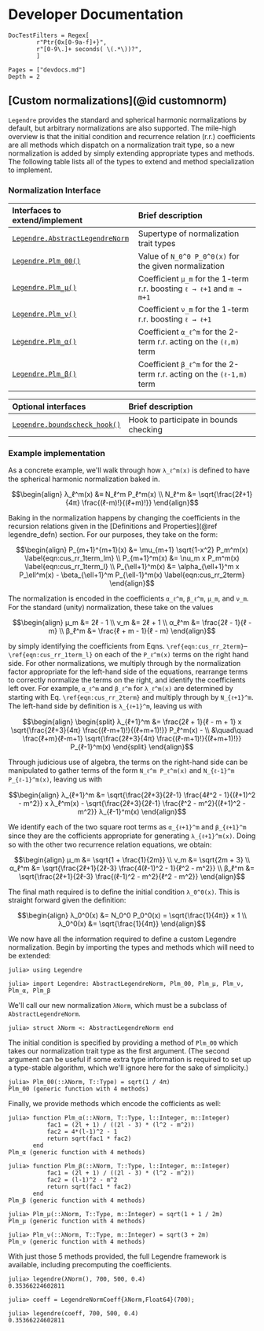# Developer Documentation

```@meta
DocTestFilters = Regex[
        r"Ptr{0x[0-9a-f]+}",
        r"[0-9\.]+ seconds( \(.*\))?",
        ]
```

```@contents
Pages = ["devdocs.md"]
Depth = 2
```

## [Custom normalizations](@id customnorm)
`Legendre` provides the standard and spherical harmonic normalizations by default, but
arbitrary normalizations are also supported.
The mile-high overview is that the initial condition and recurrence relation (r.r.)
coefficients are all methods which dispatch on a normalization trait type, so a new
normalization is added by simply extending appropriate types and methods.
The following table lists all of the types to extend and method specialization to
implement.

### Normalization Interface

| Interfaces to extend/implement          | Brief description                                                            |
|:--------------------------------------- |:---------------------------------------------------------------------------- |
| [`Legendre.AbstractLegendreNorm`](@ref) | Supertype of normalization trait types                                       |
| [`Legendre.Plm_00()`](@ref)             | Value of ``N_0^0 P_0^0(x)`` for the given normalization                      |
| [`Legendre.Plm_μ()`](@ref)              | Coefficient ``μ_m`` for the 1-term r.r. boosting ``ℓ → ℓ+1`` and ``m → m+1`` |
| [`Legendre.Plm_ν()`](@ref)              | Coefficient ``ν_m`` for the 1-term r.r. boosting ``ℓ → ℓ+1``                 |
| [`Legendre.Plm_α()`](@ref)              | Coefficient ``α_ℓ^m`` for the 2-term r.r. acting on the ``(ℓ,m)`` term       |
| [`Legendre.Plm_β()`](@ref)              | Coefficient ``β_ℓ^m`` for the 2-term r.r. acting on the ``(ℓ-1,m)`` term     |

| Optional interfaces                 | Brief description                      |
|:----------------------------------- |:-------------------------------------- |
| [`Legendre.boundscheck_hook()`](@ref) | Hook to participate in bounds checking |


### Example implementation

As a concrete example, we'll walk through how ``λ_ℓ^m(x)`` is defined to have the
spherical harmonic normalization baked in.

```math
\begin{align}
    λ_ℓ^m(x) &≡ N_ℓ^m P_ℓ^m(x)
    \\
    N_ℓ^m &= \sqrt{\frac{2ℓ+1}{4π} \frac{(ℓ-m)!}{(ℓ+m)!}}
\end{align}
```

Baking in the normalization happens by changing the coefficients in the recursion
relations given in the [Definitions and Properties](@ref legendre_defn) section.
For our purposes, they take on the form:
```math
\begin{align}
    P_{m+1}^{m+1}(x) &= \mu_{m+1} \sqrt{1-x^2} P_m^m(x)
        \label{eqn:cus_rr_1term_lm}
    \\
    P_{m+1}^m(x) &= \nu_m x P_m^m(x)
        \label{eqn:cus_rr_1term_l}
    \\
    P_{\ell+1}^m(x) &= \alpha_{\ell+1}^m x P_\ell^m(x)
        - \beta_{\ell+1}^m P_{\ell-1}^m(x)
        \label{eqn:cus_rr_2term}
\end{align}
```
The normalization is encoded in the coefficients ``α_ℓ^m``, ``β_ℓ^m``, ``μ_m``, and
``ν_m``.
For the standard (unity) normalization, these take on the values
```math
\begin{align}
    μ_m &= 2ℓ - 1 \\
    ν_m &= 2ℓ + 1 \\
    α_ℓ^m &= \frac{2ℓ - 1}{ℓ - m} \\
    β_ℓ^m &= \frac{ℓ + m - 1}{ℓ - m}
\end{align}
```
by simply identifying the coefficients from Eqns.
``\ref{eqn:cus_rr_2term}``–``\ref{eqn:cus_rr_1term_l}`` on each of the ``P_ℓ^m(x)`` terms
on the right hand side.
For other normalizations, we multiply through by the normalization factor
appropriate for the left-hand side of the equations, rearrange terms to
correctly normalize the terms on the right, and identify the coefficients left
over.
For example, ``α_ℓ^m`` and ``β_ℓ^m`` for ``λ_ℓ^m(x)`` are determined by starting with
Eq. ``\ref{eqn:cus_rr_2term}`` and multiply through by ``N_{ℓ+1}^m``.
The left-hand side by definition is ``λ_{ℓ+1}^m``, leaving us with
```math
\begin{align}
    \begin{split}
        λ_{ℓ+1}^m &= \frac{2ℓ + 1}{ℓ - m + 1} x
            \sqrt{\frac{2ℓ+3}{4π} \frac{(ℓ-m+1)!}{(ℓ+m+1)!}} P_ℓ^m(x) -
            \\
            &\quad\quad \frac{ℓ+m}{ℓ-m+1} \sqrt{\frac{2ℓ+3}{4π}
            \frac{(ℓ-m+1)!}{(ℓ+m+1)!}} P_{ℓ-1}^m(x)
    \end{split}
\end{align}
```
Through judicious use of algebra, the terms on the right-hand side can be manipulated
to gather terms of the form ``N_ℓ^m P_ℓ^m(x)`` and ``N_{ℓ-1}^m P_{ℓ-1}^m(x)``, leaving us
with
```math
\begin{align}
    λ_{ℓ+1}^m &= \sqrt{\frac{2ℓ+3}{2ℓ-1} \frac{4ℓ^2 - 1}{(ℓ+1)^2 - m^2}} x
        λ_ℓ^m(x) -
        \sqrt{\frac{2ℓ+3}{2ℓ-1} \frac{ℓ^2 - m^2}{(ℓ+1)^2 - m^2}}
        λ_{ℓ-1}^m(x)
\end{align}
```
We identify each of the two square root terms as ``α_{ℓ+1}^m`` and ``β_{ℓ+1}^m`` since
they are the cofficients appropriate for generating ``λ_{ℓ+1}^m(x)``.
Doing so with the other two recurrence relation equations, we obtain:
```math
\begin{align}
    μ_m &= \sqrt{1 + \frac{1}{2m}} \\
    ν_m &= \sqrt{2m + 3} \\
    α_ℓ^m &= \sqrt{\frac{2ℓ+1}{2ℓ-3} \frac{4(ℓ-1)^2 - 1}{ℓ^2 - m^2}} \\
    β_ℓ^m &= \sqrt{\frac{2ℓ+1}{2ℓ-3} \frac{(ℓ-1)^2 - m^2}{ℓ^2 - m^2}}
\end{align}
```
The final math required is to define the initial condition ``λ_0^0(x)``.
This is straight forward given the definition:
```math
\begin{align}
    λ_0^0(x) &= N_0^0 P_0^0(x) = \sqrt{\frac{1}{4π}} × 1 \\
    λ_0^0(x) &= \sqrt{\frac{1}{4π}}
\end{align}
```

We now have all the information required to define a custom Legendre normalization.
Begin by importing the types and methods which will need to be extended:
```jldoctest λNorm
julia> using Legendre

julia> import Legendre: AbstractLegendreNorm, Plm_00, Plm_μ, Plm_ν, Plm_α, Plm_β
```
We'll call our new normalization `λNorm`, which must be a subclass of
`AbstractLegendreNorm`.
```jldoctest λNorm
julia> struct λNorm <: AbstractLegendreNorm end
```
The initial condition is specified by providing a method of `Plm_00` which takes our
normalization trait type as the first argument.
(The second argument can be useful if some extra type information is required to set
up a type-stable algorithm, which we'll ignore here for the sake of simplicity.)
```jldoctest λNorm
julia> Plm_00(::λNorm, T::Type) = sqrt(1 / 4π)
Plm_00 (generic function with 4 methods)
```
Finally, we provide methods which encode the cofficients as well:
```jldoctest λNorm
julia> function Plm_α(::λNorm, T::Type, l::Integer, m::Integer)
           fac1 = (2l + 1) / ((2l - 3) * (l^2 - m^2))
           fac2 = 4*(l-1)^2 - 1
           return sqrt(fac1 * fac2)
       end
Plm_α (generic function with 4 methods)

julia> function Plm_β(::λNorm, T::Type, l::Integer, m::Integer)
           fac1 = (2l + 1) / ((2l - 3) * (l^2 - m^2))
           fac2 = (l-1)^2 - m^2
           return sqrt(fac1 * fac2)
       end
Plm_β (generic function with 4 methods)

julia> Plm_μ(::λNorm, T::Type, m::Integer) = sqrt(1 + 1 / 2m)
Plm_μ (generic function with 4 methods)

julia> Plm_ν(::λNorm, T::Type, m::Integer) = sqrt(3 + 2m)
Plm_ν (generic function with 4 methods)
```

With just those 5 methods provided, the full Legendre framework is available,
including precomputing the coefficients.
```jldoctest λNorm
julia> legendre(λNorm(), 700, 500, 0.4)
0.35366224602811

julia> coeff = LegendreNormCoeff{λNorm,Float64}(700);

julia> legendre(coeff, 700, 500, 0.4)
0.35366224602811
```
